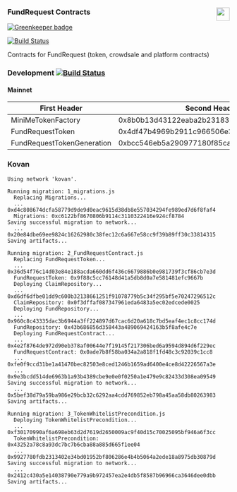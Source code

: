 ### FundRequest Contracts<img align="right" src="https://fundrequest.io/assets/img/logo.png" height="30px" />

[![Greenkeeper badge](https://badges.greenkeeper.io/FundRequest/contracts.svg)](https://greenkeeper.io/)

[![Build Status](https://travis-ci.org/FundRequest/contracts.svg?branch=master)](https://travis-ci.org/FundRequest/contracts)

Contracts for FundRequest (token, crowdsale and platform contracts)


### Development [![Build Status](https://travis-ci.org/FundRequest/contracts.svg?branch=develop)](https://travis-ci.org/FundRequest/contracts)


#### Mainnet

| First Header  | Second Header |
| ------------- | ------------- |
| MiniMeTokenFactory  | 0x8b0b13d43122eaba2b2318387dc6a368ce398f6a  |
| FundRequestToken  | 0x4df47b4969b2911c966506e3592c41389493953b  |
| FundRequestTokenGeneration  | 0xbcc546eb5a290977180f85cafaa712019893729c  |


### Kovan

```
Using network 'kovan'.

Running migration: 1_migrations.js
  Replacing Migrations...
  ... 0xd4c808674dcfa58779d9de9d0eac9615d38db8e557034294fe989ed7d6f8faf4
  Migrations: 0xc6122bf8670806b9114c3110322416e924cf8784
Saving successful migration to network...
  ... 0x20e84dbe69ee9824c16262980c38fec12c6a667e58cc9f39b89ff30c33814315
Saving artifacts...

Running migration: 2_FundRequestContract.js
  Replacing FundRequestToken...
  ... 0x36d54f76c14d03e84e188acda660dd6f436c6679886b0e981739f3cf86cb7e3d
  FundRequestToken: 0x9f88c5cc76148d41a5db8d0a7e581481efc9667b
  Deploying ClaimRepository...
  ... 0xd6df6dfbe01dd9c600b32138661251f91078779b5c34f295bf5e70247296512c
  ClaimRepository: 0x0f3dffaf087347961eda6483a5ec02edcede0025
  Deploying FundRepository...
  ... 0x960c8c43335dac3b6944a3ff224897d67cac6d20a618c7bd5eaf4ec1c8cc174d
  FundRepository: 0x43b686856d358443a489069424163b5f8afe4c7e
  Deploying FundRequestContract...
  ... 0x4e2f8764de972d90eb378af00644e7f19145f217306bed6a9594d894d6f229ec
  FundRequestContract: 0x0ade7b8f58ba034a2a818f1fd48c3c92039c1cc8
  ... 0xfe0f9ccd31be1a41470bec82503e8ced1246b1659ad6400e4ce8d42226567a3e
  ... 0x9e3bcdd514de6963b1a93b4389cbe9e0e0f0250a1e479e9c82433d308ea09549
Saving successful migration to network...
  ... 0x5bef38d79a59ba986e29bcb32c6292aa4cdd769852eb798a45aa58db80263983
Saving artifacts...

Running migration: 3_TokenWhitelistPrecondition.js
  Deploying TokenWhitelistPrecondition...
  ... 0xf30170990af6a698eb63d2d7619d2650009ac9f40d15c70025095bf946a6f3cc
  TokenWhitelistPrecondition: 0x43252a78c8a93dc7bc7b6cba88a885d665f1ee04
  ... 0x9927780fdb2313402e34bd01952bf806286e4b4b5064a2ede18a8975db30879d
Saving successful migration to network...
  ... 0x2412c430a5e14038790e779a9b972457ea2e4db5f8587b96966ca3646dee0dbb
Saving artifacts...


```
